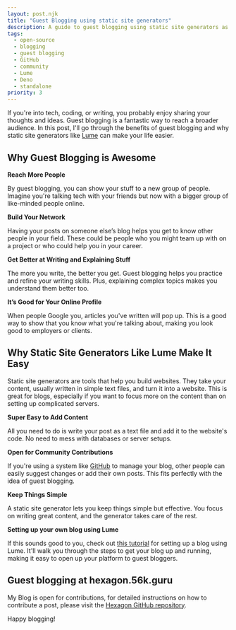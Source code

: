 ```yaml
---
layout: post.njk
title: "Guest Blogging using static site generators"
description: A guide to guest blogging using static site generators as the plaform. Contribute to Hexagon.56k.Guru via GitHub Pull Requests.
tags:
  - open-source
  - blogging
  - guest blogging
  - GitHub
  - community
  - Lume
  - Deno
  - standalone
priority: 3
---
```


If you're into tech, coding, or writing, you probably enjoy sharing your thoughts and ideas. Guest blogging is a fantastic way to reach a broader audience. In this post, I'll go through the benefits of guest blogging and why static site generators like [Lume](https://lume.land) can make your life easier.

## Why Guest Blogging is Awesome

**Reach More People**

By guest blogging, you can show your stuff to a new group of people. Imagine you're talking tech with your friends but now with a bigger group of like-minded people online.

**Build Your Network**

Having your posts on someone else’s blog helps you get to know other people in your field. These could be people who you might team up with on a project or who could help you in your career.

**Get Better at Writing and Explaining Stuff**

The more you write, the better you get. Guest blogging helps you practice and refine your writing skills. Plus, explaining complex topics makes you understand them better too.

**It’s Good for Your Online Profile**

When people Google you, articles you've written will pop up. This is a good way to show that you know what you're talking about, making you look good to employers or clients.

## Why Static Site Generators Like Lume Make It Easy

Static site generators are tools that help you build websites. They take your content, usually written in simple text files, and turn it into a website. This is great for blogs, especially if you want to focus more on the content than on setting up complicated servers.

**Super Easy to Add Content**

All you need to do is write your post as a text file and add it to the website's code. No need to mess with databases or server setups.

**Open for Community Contributions**

If you're using a system like [GitHub](https://github.com) to manage your blog, other people can easily suggest changes or add their own posts. This fits perfectly with the idea of guest blogging.

**Keep Things Simple**

A static site generator lets you keep things simple but effective. You focus on writing great content, and the generator takes care of the rest.

**Setting up your own blog using Lume**

If this sounds good to you, check out [this tutorial](https://hexagon.56k.guru/posts/building-a-blog-using-lume/) for setting up a blog using Lume. It'll walk you through the steps to get your blog up and running, making it easy to open up your platform to guest bloggers.

## Guest blogging at hexagon.56k.guru

My Blog is open for contributions, for detailed instructions on how to contribute a post, please visit the [Hexagon GitHub repository](https://github.com/hexagon/blog).

Happy blogging!